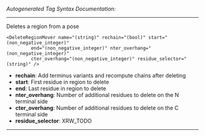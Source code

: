 _Autogenerated Tag Syntax Documentation:_

---
Deletes a region from a pose

```
<DeleteRegionMover name="(string)" rechain="(bool)" start="(non_negative_integer)"
         end="(non_negative_integer)" nter_overhang="(non_negative_integer)"
         cter_overhang="(non_negative_integer)" residue_selector="(string)" />
```

-   **rechain**: Add terminus variants and recompute chains after deleting
-   **start**: First residue in region to delete
-   **end**: Last residue in region to delete
-   **nter_overhang**: Number of additional residues to delete on the N terminal side
-   **cter_overhang**: Number of additional residues to delete on the C terminal side
-   **residue_selector**: XRW_TODO

---
